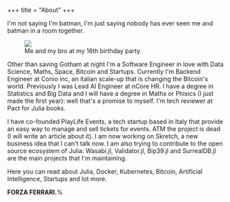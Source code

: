 +++
title = "About"
+++

I'm not saying I'm batman, I'm just saying nobody has ever seen me and batman in a room together.

<figure>
  <img src="https://www.stile.it/wp-content/uploads/2018/07/La-saga-di-Batman-04.jpg" />
  <figcaption>
    Me and my bro at my 16th birthday party.
  </figcaption>
</figure>

Other than saving Gotham at night I'm a Software Engineer in love with Data Science, Maths, Space, Bitcoin and Startups. Currently I'm Backend Engineer at Conio inc, an italian scale-up that is changing the Bitcoin's world. Previously I was Lead AI Engineer at nCore HR. I have a degree in Statistics and Big Data and I will have a degree in Maths or Phisics (I just made the first year): well that's a promise to myself. I'm tech reviewer at Pact for Julia books.

I have co-founded PlayLife Events, a tech startup based in Italy that provide an easy way to manage and sell tickets for events. ATM the project is dead (I will write an article about it). I am now working on Skretch, a new business idea that I can't talk now. I am also trying to contribute to the open source ecosystem of Julia: Wasabi.jl, Validator.jl, Bip39.jl and SurrealDB.jl are the main projects that I'm maintaining.

Here you can read about Julia, Docker, Kubernetes, Bitcoin, Artificial Intelligence, Startups and lot more.

**FORZA FERRARI.**%
